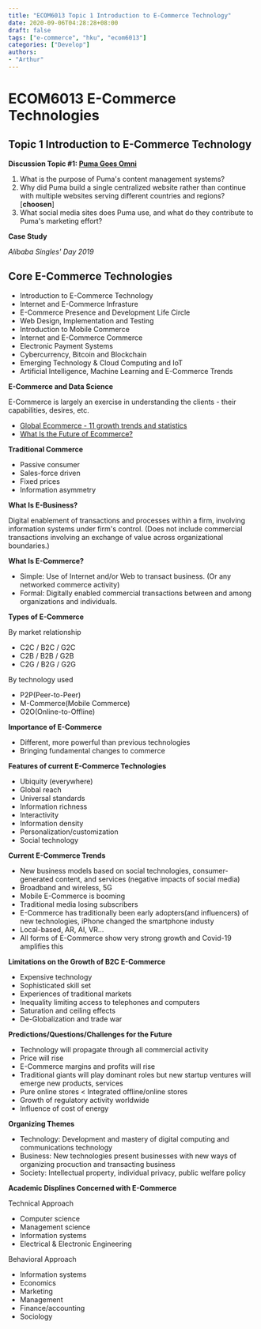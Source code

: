 ```yaml
---
title: "ECOM6013 Topic 1 Introduction to E-Commerce Technology"
date: 2020-09-06T04:28:28+08:00
draft: false
tags: ["e-commerce", "hku", "ecom6013"]
categories: ["Develop"]
authors:
- "Arthur"
---
```


# ECOM6013 E-Commerce Technologies

## Topic 1 Introduction to E-Commerce Technology

**Discussion Topic #1: [Puma Goes Omni](https://www.pseudoyu.com/en/2020/09/08/puma-goes-omni-case-study/)**
1. What is the purpose of Puma's content management systems?
2. Why did Puma build a single centralized website rather than continue with multiple websites serving different countries and regions? [**choosen**]
3. What social media sites does Puma use, and what do they contribute to Puma's marketing effort?

**Case Study**

*Alibaba Singles' Day 2019*

## Core E-Commerce Technologies
* Introduction to E-Commerce Technology
* Internet and E-Commerce Infrasture
* E-Commerce Presence and Development Life Circle
* Web Design, Implementation and Testing
* Introduction to Mobile Commerce
* Internet and E-Commerce Commerce
* Electronic Payment Systems
* Cybercurrency, Bitcoin and Blockchain
* Emerging Technology & Cloud Computing and IoT
* Artificial Intelligence, Machine Learning and E-Commerce Trends

**E-Commerce and Data Science**

E-Commerce is largely an exercise in understanding the clients - their capabilities, desires, etc.
* [Global Ecommerce - 11 growth trends and statistics](https://www.shopify.com/enterprise/global-ecommerce-statistics)
* [What Is the Future of Ecommerce?](https://www.shopify.com/enterprise/the-future-of-ecommerce)

**Traditional Commerce**
* Passive consumer
* Sales-force driven
* Fixed prices
* Information asymmetry

**What Is E-Business?**

Digital enablement of transactions and processes within a firm, involving information systems under firm's control. (Does not include commercial transactions involving an exchange of value across organizational boundaries.)

**What Is E-Commerce?**
* Simple: Use of Internet and/or Web to transact business. (Or any networked commerce activity)
* Formal: Digitally enabled commercial transactions between and among organizations and individuals.

**Types of E-Commerce**

By market relationship
* C2C / B2C / G2C
* C2B / B2B / G2B
* C2G / B2G / G2G

By technology used
* P2P(Peer-to-Peer)
* M-Commerce(Mobile Commerce)
* O2O(Online-to-Offline)

**Importance of E-Commerce**

* Different, more powerful than previous technologies
* Bringing fundamental changes to commerce

**Features of current E-Commerce Technologies**
* Ubiquity (everywhere)
* Global reach
* Universal standards
* Information richness
* Interactivity
* Information density
* Personalization/customization
* Social technology

**Current E-Commerce Trends**
* New business models based on social technologies, consumer-generated content, and services (negative impacts of social media)
* Broadband and wireless, 5G
* Mobile E-Commerce is booming
* Traditional media losing subscribers
* E-Commerce has traditionally been early adopters(and influencers) of new technologies, iPhone changed the smartphone industy
* Local-based, AR, AI, VR...
* All forms of E-Commerce show very strong growth and Covid-19 amplifies this

**Limitations on the Growth of B2C E-Commerce**
* Expensive technology
* Sophisticated skill set
* Experiences of traditional markets
* Inequality limiting access to telephones and computers
* Saturation and ceiling effects
* De-Globalization and trade war

**Predictions/Questions/Challenges for the Future**
* Technology will propagate through all commercial activity
* Price will rise
* E-Commerce margins and profits will rise
* Traditional giants will play dominant roles but new startup ventures will emerge new products, services
* Pure online stores < Integrated offline/online stores
* Growth of regulatory activity worldwide
* Influence of cost of energy

**Organizing Themes**

* Technology: Development and mastery of digital computing and communications technology
* Business: New technologies present businesses with new ways of organizing procuction and transacting business
* Society: Intellectual property, individual privacy, public welfare policy

**Academic Displines Concerned with E-Commerce**

Technical Approach
* Computer science
* Management science
* Information systems
* Electrical & Electronic Engineering

Behavioral Approach
* Information systems
* Economics
* Marketing
* Management
* Finance/accounting
* Sociology
